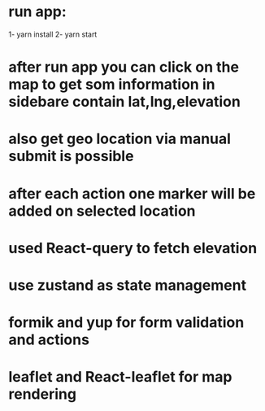# run app:

1- yarn install
2- yarn start

# after run app you can click on the map to get som information in sidebare contain lat,lng,elevation
# also get geo location via manual submit is possible
# after each action one marker will be added on selected location

 # used React-query to fetch elevation
 # use zustand as state management
 # formik and yup for form validation and actions
 # leaflet and React-leaflet for map rendering